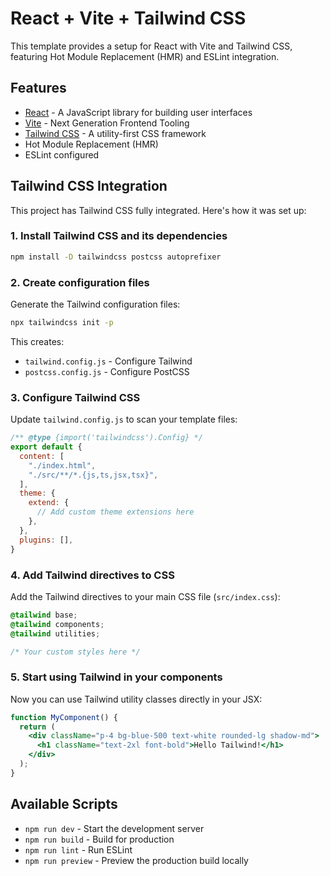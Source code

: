 # React + Vite + Tailwind CSS

This template provides a setup for React with Vite and Tailwind CSS, featuring Hot Module Replacement (HMR) and ESLint integration.

## Features

- [React](https://reactjs.org/) - A JavaScript library for building user interfaces
- [Vite](https://vitejs.dev/) - Next Generation Frontend Tooling
- [Tailwind CSS](https://tailwindcss.com/) - A utility-first CSS framework
- Hot Module Replacement (HMR)
- ESLint configured

## Tailwind CSS Integration

This project has Tailwind CSS fully integrated. Here's how it was set up:

### 1. Install Tailwind CSS and its dependencies

```bash
npm install -D tailwindcss postcss autoprefixer
```

### 2. Create configuration files

Generate the Tailwind configuration files:

```bash
npx tailwindcss init -p
```

This creates:
- `tailwind.config.js` - Configure Tailwind
- `postcss.config.js` - Configure PostCSS

### 3. Configure Tailwind CSS

Update `tailwind.config.js` to scan your template files:

```js
/** @type {import('tailwindcss').Config} */
export default {
  content: [
    "./index.html",
    "./src/**/*.{js,ts,jsx,tsx}",
  ],
  theme: {
    extend: {
      // Add custom theme extensions here
    },
  },
  plugins: [],
}
```

### 4. Add Tailwind directives to CSS

Add the Tailwind directives to your main CSS file (`src/index.css`):

```css
@tailwind base;
@tailwind components;
@tailwind utilities;

/* Your custom styles here */
```

### 5. Start using Tailwind in your components

Now you can use Tailwind utility classes directly in your JSX:

```jsx
function MyComponent() {
  return (
    <div className="p-4 bg-blue-500 text-white rounded-lg shadow-md">
      <h1 className="text-2xl font-bold">Hello Tailwind!</h1>
    </div>
  );
}
```

## Available Scripts

- `npm run dev` - Start the development server
- `npm run build` - Build for production
- `npm run lint` - Run ESLint
- `npm run preview` - Preview the production build locally
